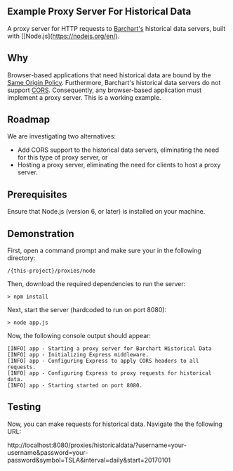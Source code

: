 ## Example Proxy Server For Historical Data

A proxy server for HTTP requests to [Barchart's](https://www.barchart.com) historical data servers, built with []Node.js](https://nodejs.org/en/).


## Why

Browser-based applications that need historical data are bound by the [Same Origin Policy](https://en.wikipedia.org/wiki/Same-origin_policy). Furthermore, Barchart's historical data servers do not support [CORS](https://en.wikipedia.org/wiki/Cross-origin_resource_sharing). Consequently, any browser-based application must implement a proxy server. This is a working example.
 
 
## Roadmap

We are investigating two alternatives:

* Add CORS support to the historical data servers, eliminating the need for this type of proxy server, or
* Hosting a proxy server, eliminating the need for clients to host a proxy server.


## Prerequisites

Ensure that Node.js (version 6, or later) is installed on your machine.


## Demonstration

First, open a command prompt and make sure your in the following directory:

    /{this-project}/proxies/node

Then, download the required dependencies to run the server:

    > npm install
    
Next, start the server (hardcoded to run on port 8080):

    > node app.js
    
Now, the following console output should appear:

    [INFO] app - Starting a proxy server for Barchart Historical Data
    [INFO] app - Initializing Express middleware.
    [INFO] app - Configuring Express to apply CORS headers to all requests.
    [INFO] app - Configuring Express to proxy requests for historical data.
    [INFO] app - Starting started on port 8080.


## Testing

Now, you can make requests for historical data. Navigate the the following URL:

http://localhost:8080/proxies/historicaldata/?username=your-username&password=your-password&symbol=TSLA&interval=daily&start=20170101
